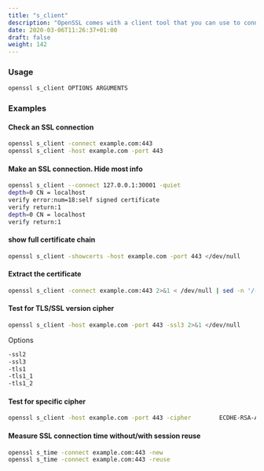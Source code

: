 ```yaml
---
title: "s_client"
description: "OpenSSL comes with a client tool that you can use to connect to a secure server. The tool is similar to telnet or nc, in the sense that it handles the SSL/TLS layer but allows you to fully control the layer that comes next."
date: 2020-03-06T11:26:37+01:00
draft: false
weight: 142
---
```


### Usage

```bash
openssl s_client OPTIONS ARGUMENTS
```

### Examples

#### Check an SSL connection

```bash
openssl s_client -connect example.com:443
openssl s_client -host example.com -port 443
```

#### Make an SSL connection. Hide most info

```bash
openssl s_client --connect 127.0.0.1:30001 -quiet
depth=0 CN = localhost
verify error:num=18:self signed certificate
verify return:1
depth=0 CN = localhost
verify return:1
```

#### show full certificate chain

```bash
openssl s_client -showcerts -host example.com -port 443 </dev/null
```

#### Extract the certificate

```bash
openssl s_client -connect example.com:443 2>&1 < /dev/null | sed -n '/-----BEGIN/,/-----END/p' > certificate.pem
```

#### Test for TLS/SSL version cipher

```bash
openssl s_client -host example.com -port 443 -ssl3 2>&1 </dev/null
```

Options

```bash
-ssl2  
-ssl3  
-tls1  
-tls1_1  
-tls1_2
```

#### Test for specific cipher

```bash
openssl s_client -host example.com -port 443 -cipher        ECDHE-RSA-AES128-GCM-SHA256 2>&1 </dev/null
```

#### Measure SSL connection time without/with session reuse

```bash
openssl s_time -connect example.com:443 -new
openssl s_time -connect example.com:443 -reuse
```
